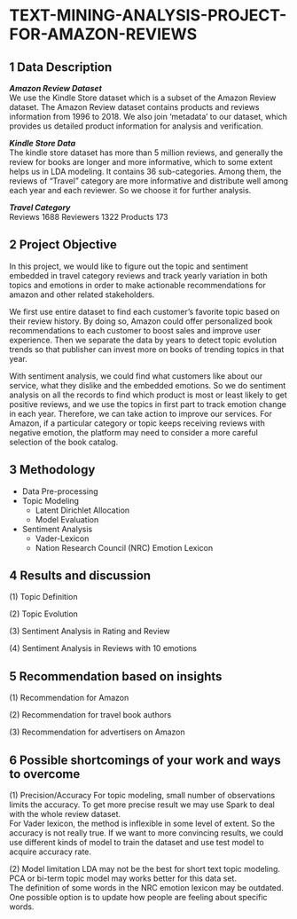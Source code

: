 # TEXT-MINING-ANALYSIS-PROJECT-FOR-AMAZON-REVIEWS

## 1 Data Description

*__Amazon Review Dataset__*  
We use the Kindle Store dataset which is a subset of the Amazon Review dataset. The Amazon Review dataset contains products and reviews information from 1996 to 2018. We also join ‘metadata’ to our dataset, which provides us detailed product information for analysis and verification.  

*__Kindle Store Data__*  
The kindle store dataset has more than 5 million reviews, and generally the review for books are longer and more informative, which to some extent helps us in LDA modeling. It contains 36 sub-categories. Among them, the reviews of “Travel” category are more informative and distribute well among each year and each reviewer. So we choose it for further analysis.  

*__Travel Category__*  
Reviews 1688 Reviewers 1322 Products 173

## 2 Project Objective

In this project, we would like to figure out the topic and sentiment embedded in travel category reviews and track yearly variation in both topics and emotions in order to make actionable recommendations for amazon and other related stakeholders.  

We first use entire dataset to find each customer’s favorite topic based on their review history. By doing so, Amazon could offer personalized book recommendations to each customer to boost sales and improve user experience. Then we separate the data by years to detect topic evolution trends so that publisher can invest more on books of trending topics in that year.  

With sentiment analysis, we could find what customers like about our service, what they dislike and the embedded emotions. So we do sentiment analysis on all the records to find which product is most or least likely to get positive reviews, and we use the topics in first part to track emotion change in each year. Therefore, we can take action to improve our services. For Amazon, if a particular category or topic keeps receiving reviews with negative emotion, the platform may need to consider a more careful selection of the book catalog.

## 3 Methodology

* Data Pre-processing  
* Topic Modeling
  * Latent Dirichlet Allocation
  * Model Evaluation
* Sentiment Analysis
  * Vader-Lexicon
  * Nation Research Council (NRC) Emotion Lexicon

## 4 Results and discussion

(1) Topic Definition

(2) Topic Evolution

(3) Sentiment Analysis in Rating and Review

(4) Sentiment Analysis in Reviews with 10 emotions

## 5 Recommendation based on insights

(1) Recommendation for Amazon

(2) Recommendation for travel book authors

(3) Recommendation for advertisers on Amazon

## 6 Possible shortcomings of your work and ways to overcome
(1) Precision/Accuracy
For topic modeling, small number of observations limits the accuracy. To get more precise result we may use Spark to deal with the whole review dataset.  
For Vader lexicon, the method is inflexible in some level of extent. So the accuracy is not really true. If we want to more convincing results, we could use different kinds of model to train the dataset and use test model to acquire accuracy rate.


(2) Model limitation
LDA may not be the best for short text topic modeling. PCA or bi-term topic model may works better for this data set.  
The definition of some words in the NRC emotion lexicon may be outdated. One possible option is to update how people are feeling about specific words.
